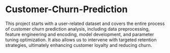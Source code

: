 # Customer-Churn-Prediction

This project starts with a user-related dataset and covers the entire process of customer churn prediction analysis, including data preprocessing, feature engineering and encoding, model development, and parameter tuning optimization. It also allows us to intervene with targeted retention strategies, ultimately enhancing customer loyalty and reducing churn.
